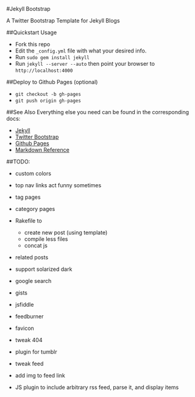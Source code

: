 #Jekyll Bootstrap

A Twitter Bootstrap Template for Jekyll Blogs

##Quickstart Usage
- Fork this repo
- Edit the `_config.yml` file with what your desired info.
- Run `sudo gem install jekyll`
- Run `jekyll --server --auto` then point your browser to `http://localhost:4000`

##Deploy to Github Pages (optional)
- `git checkout -b gh-pages`
- `git push origin gh-pages`

##See Also
Everything else you need can be found in the corresponding docs:
- [Jekyll](https://github.com/mojombo/jekyll)
- [Twitter Bootstrap](http://twitter.github.com/bootstrap/)
- [Github Pages](http://help.github.com/pages/)
- [Markdown Reference](http://daringfireball.net/projects/markdown/syntax)

##TODO:
- custom colors
- top nav links act funny sometimes
- tag pages
- category pages


- Rakefile to
  - create new post (using template)
  - compile less files
  - concat js

- related posts
- support solarized dark
- google search
- gists
- jsfiddle
- feedburner
- favicon
- tweak 404
- plugin for tumblr
- tweak feed
- add img to feed link
- JS plugin to include arbitrary rss feed, parse it, and display items


